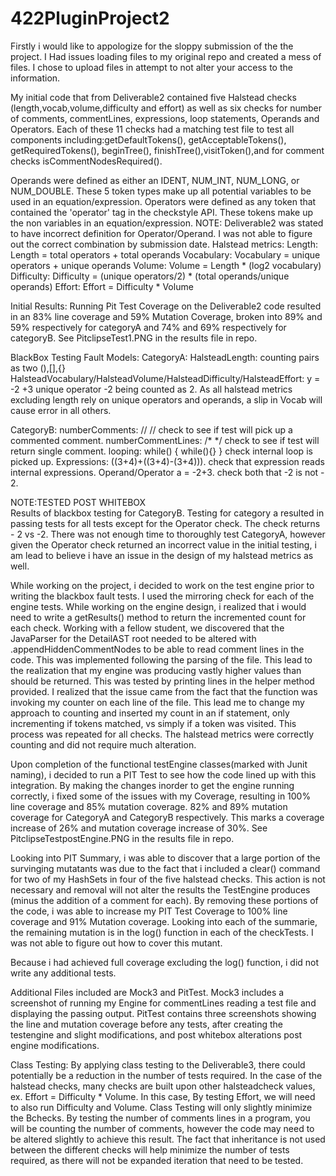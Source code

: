 # 422PluginProject2

Firstly i would like to appologize for the sloppy submission of the the project. I Had issues loading files to my original repo and created a mess of files. I chose to upload files in attempt to not alter your access to the information.


My initial code that from Deliverable2 contained five Halstead checks (length,vocab,volume,difficulty and effort) as well as six checks for number of comments, commentLines, expressions, loop statements, Operands and Operators. Each of these 11 checks had a matching test file to test all components including:getDefaultTokens(), getAcceptableTokens(), getRequiredTokens(), beginTree(), finishTree(),visitToken(),and for comment checks isCommentNodesRequired().

Operands were defined as either an IDENT, NUM_INT, NUM_LONG, or NUM_DOUBLE. These 5 token types make up all potential variables to be used in an equation/expression.
Operators were defined as any token that contained the 'operator' tag in the checkstyle API. These tokens make up the non variables in an equation/expression.
NOTE: Deliverable2 was stated to have incorrect definition for Operator/Operand. I was not able to figure out the correct combination by submission date.
Halstead metrics:
  Length: Length = total operators + total operands
  Vocabulary: Vocabulary = unique operators + unique operands
  Volume: Volume = Length * (log2 vocabulary)
  Difficulty: Difficulty = (unique operators/2) * (total operands/unique operands)
  Effort: Effort = Difficulty * Volume
 
Initial Results:
  Running Pit Test Coverage on the Deliverable2 code resulted in an 83% line coverage and 59% Mutation Coverage, broken into 89%   and 59% respectively for categoryA and 74% and 69% respectively for categoryB. See PitclipseTest1.PNG in the results file in     repo.

BlackBox Testing Fault Models:
  CategoryA:
    HalsteadLength:
      counting pairs as two (),[],{}
    HalsteadVocabulary/HalsteadVolume/HalsteadDifficulty/HalsteadEffort:
      y = -2 +3
      unique operator -2 being counted as 2.
      As all halstead metrics excluding length rely on unique operators and operands, a slip in Vocab will cause error in all others.
  
  CategoryB:
    numberComments:
      // //
      check to see if test will pick up a commented comment.
    numberCommentLines:
      /* */
      check to see if test will return single comment.
    looping:
      while()
      {
        while(){}
      }
      check internal loop is picked up.
    Expressions:
      ((3+4)+((3+4)-(3+4))).
      check that expression reads internal expressions.
    Operand/Operator
      a = -2+3.
      check both that -2 is not - 2.

NOTE:TESTED POST WHITEBOX      
Results of blackbox testing for CategoryB. Testing for category a resulted in passing tests for all tests except for the Operator check. The check returns - 2 vs -2.
There was not enough time to thoroughly test CategoryA, however given the Operator check returned an incorrect value in the initial testing, i am lead to believe i have an issue in the design of my halstead metrics as well.

While working on the project, i decided to work on the test engine prior to writing the blackbox fault tests. I used the mirroring check for each of the engine tests. While working on the engine design, i realized that i would need to write a getResults() method to return the incremented count for each check. Working with a fellow student, we discovered that the JavaParser for the DetailAST root needed to be altered with .appendHiddenCommentNodes to be able to read comment lines in the code. This was implemented following the parsing of the file. This lead to the realization that my engine was producing vastly higher values than should be returned. This was tested by printing lines in the helper method provided. I realized that the issue came from the fact that the function was invoking my counter on each line of the file. This lead me to change my approach to counting and inserted my count in an if statement, only incrementing if tokens matched, vs simply if a token was visited. This process was repeated for all checks. The halstead metrics were correctly counting and did not require much alteration.

Upon completion of the functional testEngine classes(marked with Junit naming), i decided to run a PIT Test to see how the code lined up with this integration. By making the changes inorder to get the engine running correctly, i fixed some of the issues with my Coverage, resulting in 100% line coverage and 85% mutation coverage. 82% and 89% mutation coverage for CategoryA and CategoryB respectively. This marks a coverage increase of 26% and mutation coverage increase of 30%. See PitclipseTestpostEngine.PNG in the results file in repo.

Looking into PIT Summary, i was able to discover that a large portion of the survinging mutatants was due to the fact that i included a clear() command for two of my HashSets in four of the five halstead checks. This action is not necessary and removal will not alter the results the TestEngine produces (minus the addition of a comment for each). By removing these portions of the code, i was able to increase my PIT Test Coverage to 100% line coverage and 91% Mutation coverage. Looking into each of the summarie, the remaining mutation is in the log() function in each of the checkTests. I was not able to figure out how to cover this mutant.

Because i had achieved full coverage excluding the log() function, i did not write any additional tests.

Additional Files included are Mock3 and PitTest. Mock3 includes a screenshot of running my Engine for commentLines reading a test file and displaying the passing output. PitTest contains three screenshots showing the line and mutation coverage before any tests, after creating the testengine and slight modifications, and post whitebox alterations post engine modifications.

Class Testing:
By applying class testing to the Deliverable3, there could potentially be a reduction in the number of tests required. In the case of the halstead checks, many checks are built upon other halsteadcheck values, ex. Effort = Difficulty * Volume. In this case, By testing Effort, we will need to also run Difficulty and Volume. Class Testing will only slightly minimize the Bchecks. By testing the number of comments lines in a program, you will be counting the number of comments, however the code may need to be altered slightly to achieve this result. The fact that inheritance is not used between the different checks will help minimize the number of tests required, as there will not be expanded iteration that need to be tested.

